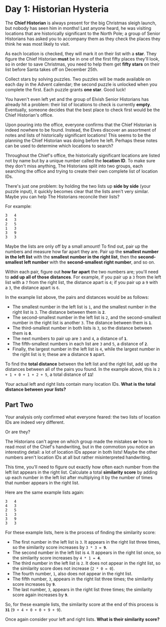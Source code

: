 # Day 1: Historian Hysteria

<article>
  <p>
    The <strong>Chief Historian</strong> is always present for the big Christmas
    sleigh launch, but nobody has seen him in months! Last anyone heard, he was
    visiting locations that are historically significant to the North Pole; a
    group of Senior Historians has asked you to accompany them as they check the
    places they think he was most likely to visit.
  </p>
  <p>
    As each location is checked, they will mark it on their list with a
    <strong>star</strong>. They figure the Chief Historian
    <strong>must</strong> be in one of the first fifty places they'll look, so
    in order to save Christmas, you need to help them get
    <strong>fifty stars</strong> on their list before Santa takes off on
    December 25th.
  </p>
  <p>
    Collect stars by solving puzzles. Two puzzles will be made available on each
    day in the Advent calendar; the second puzzle is unlocked when you complete
    the first. Each puzzle grants <strong>one star</strong>. Good luck!
  </p>
  <p>
    You haven't even left yet and the group of Elvish Senior Historians has
    already hit a problem: their list of locations to check is currently
    <strong>empty</strong>. Eventually, someone decides that the best place to
    check first would be the Chief Historian's office.
  </p>
  <p>
    Upon pouring into the office, everyone confirms that the Chief Historian is
    indeed nowhere to be found. Instead, the Elves discover an assortment of
    notes and lists of historically significant locations! This seems to be the
    planning the Chief Historian was doing before he left. Perhaps these notes
    can be used to determine which locations to search?
  </p>
  <p>
    Throughout the Chief's office, the historically significant locations are
    listed not by name but by a unique number called the
    <strong>location ID</strong>. To make sure they don't miss anything, The
    Historians split into two groups, each searching the office and trying to
    create their own complete list of location IDs.
  </p>
  <p>
    There's just one problem: by holding the two lists up
    <strong>side by side</strong> (your puzzle input), it quickly becomes clear
    that the lists aren't very similar. Maybe you can help The Historians
    reconcile their lists?
  </p>
  <p>For example:</p>
  <pre><code>3   4
4   3
2   5
1   3
3   9
3   3
</code></pre>
  <p>
    Maybe the lists are only off by a small amount! To find out, pair up the
    numbers and measure how far apart they are. Pair up the
    <strong>smallest number in the left list</strong> with the
    <strong>smallest number in the right list</strong>, then the
    <strong>second-smallest left number</strong> with the
    <strong>second-smallest right number</strong>, and so on.
  </p>
  <p>
    Within each pair, figure out <strong>how far apart</strong> the two numbers
    are; you'll need to <strong>add up all of those distances</strong>. For
    example, if you pair up a <code>3</code> from the left list with a
    <code>7</code> from the right list, the distance apart is <code>4</code>; if
    you pair up a <code>9</code> with a <code>3</code>, the distance apart is
    <code>6</code>.
  </p>
  <p>In the example list above, the pairs and distances would be as follows:</p>
  <ul>
    <li>
      The smallest number in the left list is <code>1</code>, and the smallest
      number in the right list is <code>3</code>. The distance between them is
      <code><strong>2</strong></code
      >.
    </li>
    <li>
      The second-smallest number in the left list is <code>2</code>, and the
      second-smallest number in the right list is another <code>3</code>. The
      distance between them is <code><strong>1</strong></code
      >.
    </li>
    <li>
      The third-smallest number in both lists is <code>3</code>, so the distance
      between them is <code><strong>0</strong></code
      >.
    </li>
    <li>
      The next numbers to pair up are <code>3</code> and <code>4</code>, a
      distance of <code><strong>1</strong></code
      >.
    </li>
    <li>
      The fifth-smallest numbers in each list are <code>3</code> and
      <code>5</code>, a distance of <code><strong>2</strong></code
      >.
    </li>
    <li>
      Finally, the largest number in the left list is <code>4</code>, while the
      largest number in the right list is <code>9</code>; these are a distance
      <code><strong>5</strong></code> apart.
    </li>
  </ul>
  <p>
    To find the <strong>total distance</strong> between the left list and the
    right list, add up the distances between all of the pairs you found. In the
    example above, this is <code>2 + 1 + 0 + 1 + 2 + 5</code>, a total distance
    of <code><strong>11</strong></code
    >!
  </p>
  <p>
    Your actual left and right lists contain many location IDs.
    <strong>What is the total distance between your lists?</strong>
  </p>
</article>

## Part Two

<article>
  <p>
    Your analysis only confirmed what everyone feared: the two lists of location
    IDs are indeed very different.
  </p>
  <p>Or are they?</p>
  <p>
    The Historians can't agree on which group made the mistakes
    <strong>or</strong> how to read most of the Chief's handwriting, but in the
    commotion you notice an interesting detail:
    <span title="We were THIS close to summoning the Alot of Location IDs!"
      >a lot</span
    >
    of location IDs appear in both lists! Maybe the other numbers aren't
    location IDs at all but rather misinterpreted handwriting.
  </p>
  <p>
    This time, you'll need to figure out exactly how often each number from the
    left list appears in the right list. Calculate a total
    <strong>similarity score</strong> by adding up each number in the left list
    after multiplying it by the number of times that number appears in the right
    list.
  </p>
  <p>Here are the same example lists again:</p>
  <pre><code>3   4
4   3
2   5
1   3
3   9
3   3
</code></pre>
  <p>
    For these example lists, here is the process of finding the similarity
    score:
  </p>
  <ul>
    <li>
      The first number in the left list is <code>3</code>. It appears in the
      right list three times, so the similarity score increases by
      <code>3 * 3 = <strong>9</strong></code
      >.
    </li>
    <li>
      The second number in the left list is <code>4</code>. It appears in the
      right list once, so the similarity score increases by
      <code>4 * 1 = <strong>4</strong></code
      >.
    </li>
    <li>
      The third number in the left list is <code>2</code>. It does not appear in
      the right list, so the similarity score does not increase (<code
        >2 * 0 = 0</code
      >).
    </li>
    <li>
      The fourth number, <code>1</code>, also does not appear in the right list.
    </li>
    <li>
      The fifth number, <code>3</code>, appears in the right list three times;
      the similarity score increases by <code><strong>9</strong></code
      >.
    </li>
    <li>
      The last number, <code>3</code>, appears in the right list three times;
      the similarity score again increases by <code><strong>9</strong></code
      >.
    </li>
  </ul>
  <p>
    So, for these example lists, the similarity score at the end of this process
    is <code><strong>31</strong></code> (<code>9 + 4 + 0 + 0 + 9 + 9</code>).
  </p>
  <p>
    Once again consider your left and right lists.
    <strong>What is their similarity score?</strong>
  </p>
</article>
